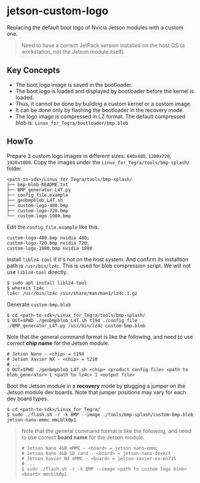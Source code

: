 # jetson-custom-logo

Replacing the default boot logo of Nvicia Jetson modules with a custom one.

>  Need to have a correct JetPack version installed on the host OS (a workstation, not the Jetson module itself).

## Key Concepts

* The boot logo image is saved in the bootloader.
* The boot logo is loaded and displayed by bootloader before the kernel is loaded.
* Thus, it cannot be done by building a custom kernel or a custom image.
* It can be done only by flashing the bootloader in the recovery mode.
* The logo image is compressed in LZ format. The default compressed blob is: `Linux_for_Tegra/bootloader/bmp.blob`

## HowTo

Prepare 3 custom logo images in different sizes: `640x480`, `1280x720`, `1920x1080`.
Copy the images under the `Linux_for_Tegra/tools/bmp-splash/` folder.

```
<path-to-sdk>/Linux_for_Tegra/tools/bmp-splash/
├── bmp-blob-README.txt
├── BMP_generator_L4T.py
├── config_file.example
├── genbmpblob_L4T.sh
├── custom-logo-480.bmp
├── custom-logo-720.bmp
└── custom-logo-1080.bmp
```

Edit the `config_file.example` like this.

```
custom-logo-480.bmp nvidia 480;
custom-logo-720.bmp nvidia 720;
custom-logo-1080.bmp nvidia 1080
```

Install `liblz4-tool` if it's not on the host system.
And confirm its installtion path is `/usr/bin/lz4c`.
This is used for blob compression script.
We will not use `liblz4-tool` directly.

```
$ sudo apt install liblz4-tool
$ whereis lz4c
lz4c: /usr/bin/lz4c /usr/share/man/man1/lz4c.1.gz
```

Generate `custom-bmp.blob`

```
$ cd <path-to-sdk>/Linux_for_Tegra/tools/bmp-splash/
$ OUT=$PWD ./genbmpblob_L4T.sh t194 ./config_file ./BMP_generator_L4T.py /usr/bin/lz4c custom-bmp.blob
```

Note that the general command format is like the following, and need to use correct **chip name** for the Jetson module.

```
# Jetson Nano - <chip> = t194
# Jetson Xavier NX - <chip> = t210
# ...
$ OUT=$PWD ./genbmpblob_L4T.sh <chip> <product config file> <path to blob_generator> [ <path to lz4c> ] <output file>
```

Boot the Jetson module in a **recovery** mode by plugging a jumper on the Jetson module dev boards.
Note that jumper positions may vary for each dev board types.

```
$ cd <path-to-sdk>/Linux_for_Tegra/
$ sudo ./flash.sh -r -k BMP --image ./tools/bmp-splash/custom-bmp.blob jetson-nano-emmc mmcblk0p1
```

> Note that the general command format is like the following, and need to use correct **board name** for the Jetson module.
> 
> ```
> # Jetson Nano 4GB eMMC - <board> = jetson-nano-emmc
> # Jetson Nano 4GB SD card - <board> = jetson-nano-devkit
> # Jetson Xavier NX eMMC - <board> = jetson-xavier-nx-en715
> # ...
> $ sudo ./flash.sh -r -k BMP --image <path to custom logo blob> <board> mmcblk0p1
> ```
